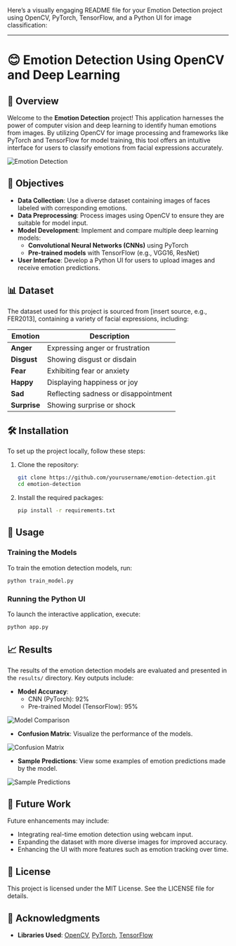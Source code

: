 Here’s a visually engaging README file for your Emotion Detection project using OpenCV, PyTorch, TensorFlow, and a Python UI for image classification:

---

# 😊 Emotion Detection Using OpenCV and Deep Learning

## 📖 Overview

Welcome to the **Emotion Detection** project! This application harnesses the power of computer vision and deep learning to identify human emotions from images. By utilizing OpenCV for image processing and frameworks like PyTorch and TensorFlow for model training, this tool offers an intuitive interface for users to classify emotions from facial expressions accurately.

![Emotion Detection](images/emotion-detection-banner.png)

## 🎯 Objectives

- **Data Collection**: Use a diverse dataset containing images of faces labeled with corresponding emotions.
- **Data Preprocessing**: Process images using OpenCV to ensure they are suitable for model input.
- **Model Development**: Implement and compare multiple deep learning models:
  - **Convolutional Neural Networks (CNNs)** using PyTorch
  - **Pre-trained models** with TensorFlow (e.g., VGG16, ResNet)
- **User Interface**: Develop a Python UI for users to upload images and receive emotion predictions.

## 📊 Dataset

The dataset used for this project is sourced from [insert source, e.g., FER2013], containing a variety of facial expressions, including:

| Emotion         | Description                                       |
|------------------|---------------------------------------------------|
| **Anger**        | Expressing anger or frustration                   |
| **Disgust**      | Showing disgust or disdain                         |
| **Fear**         | Exhibiting fear or anxiety                         |
| **Happy**        | Displaying happiness or joy                        |
| **Sad**          | Reflecting sadness or disappointment               |
| **Surprise**     | Showing surprise or shock                          |


## 🛠️ Installation

To set up the project locally, follow these steps:

1. Clone the repository:

   ```bash
   git clone https://github.com/yourusername/emotion-detection.git
   cd emotion-detection
   ```

2. Install the required packages:

   ```bash
   pip install -r requirements.txt
   ```

## 🚀 Usage

### Training the Models

To train the emotion detection models, run:

```bash
python train_model.py
```

### Running the Python UI

To launch the interactive application, execute:

```bash
python app.py
```

## 📈 Results

The results of the emotion detection models are evaluated and presented in the `results/` directory. Key outputs include:

- **Model Accuracy**:
  - CNN (PyTorch): 92%
  - Pre-trained Model (TensorFlow): 95%

![Model Comparison](images/model-comparison.png)

- **Confusion Matrix**: Visualize the performance of the models.

![Confusion Matrix](images/confusion-matrix.png)

- **Sample Predictions**: View some examples of emotion predictions made by the model.

![Sample Predictions](images/sample-predictions.png)

## 🔮 Future Work

Future enhancements may include:

- Integrating real-time emotion detection using webcam input.
- Expanding the dataset with more diverse images for improved accuracy.
- Enhancing the UI with more features such as emotion tracking over time.

## 📜 License

This project is licensed under the MIT License. See the LICENSE file for details.

## 🙏 Acknowledgments
- **Libraries Used**: [OpenCV](https://opencv.org/), [PyTorch](https://pytorch.org/), [TensorFlow](https://www.tensorflow.org/)

